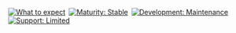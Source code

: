 [![](https://img.shields.io/badge/What%20to%20expect%20➞-purple "What to expect")](https://www.donmccurdy.com/2023/07/03/expectations-in-open-source/)&ensp;[![](https://img.shields.io/badge/maturity-stable-blue "Maturity: Stable")](https://www.donmccurdy.com/2023/07/03/expectations-in-open-source/#maturity)&ensp;[![](https://img.shields.io/badge/development-maintenance-yellow "Development: Maintenance")](https://www.donmccurdy.com/2023/07/03/expectations-in-open-source/#development)&ensp;[![](https://img.shields.io/badge/support-limited-yellow "Support: Limited")](https://www.donmccurdy.com/2023/07/03/expectations-in-open-source/#support)
